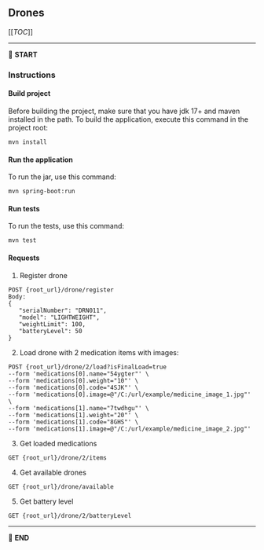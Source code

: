 ## Drones

[[_TOC_]]

---

:scroll: **START**

### Instructions

#### Build project
Before building the project, make sure that you have jdk 17+ and maven installed in the path.
To build the application, execute this command in the project root:

```
mvn install
```

#### Run the application
To run the jar, use this command:

```
mvn spring-boot:run
```

#### Run tests
To run the tests, use this command:

```
mvn test
```

#### Requests

1. Register drone

```
POST {root_url}/drone/register
Body:
{
   "serialNumber": "DRN011",
   "model": "LIGHTWEIGHT",
   "weightLimit": 100,
   "batteryLevel": 50
}
```

2. Load drone with 2 medication items with images:
```
POST {root_url}/drone/2/load?isFinalLoad=true
--form 'medications[0].name="54ygter"' \
--form 'medications[0].weight="10"' \
--form 'medications[0].code="4SJK"' \
--form 'medications[0].image=@"/C:/url/example/medicine_image_1.jpg"' \
--form 'medications[1].name="7twdhgu"' \
--form 'medications[1].weight="20"' \
--form 'medications[1].code="8GHS"' \
--form 'medications[1].image=@"/C:/url/example/medicine_image_2.jpg"'
```

3. Get loaded medications

```
GET {root_url}/drone/2/items
```

4. Get available drones

```
GET {root_url}/drone/available
```

5. Get battery level

```
GET {root_url}/drone/2/batteryLevel
```

---

:scroll: **END** 
